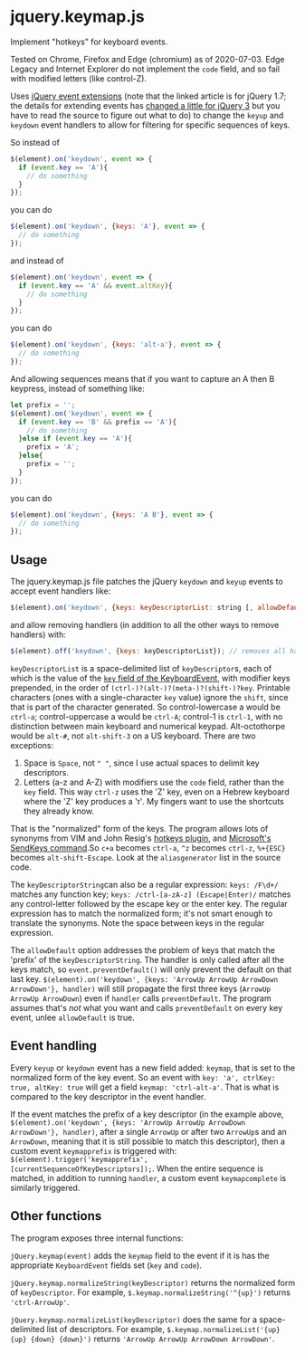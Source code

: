 # jquery.keymap.js

Implement "hotkeys" for keyboard events.

Tested on Chrome, Firefox and Edge (chromium) as of 2020-07-03. Edge Legacy and Internet Explorer do not implement the `code` field, and so fail with modified letters (like control-Z).

Uses [jQuery event extensions](https://learn.jquery.com/events/event-extensions/) (note that the linked article is for jQuery 1.7; the details for extending events has [changed a little for jQuery 3](https://jquery.com/upgrade-guide/3.0/#breaking-change-jquery-event-props-and-jquery-event-fixhooks-removed) but you have to read the source to figure out what to do) to change the `keyup` and `keydown` event handlers to allow for filtering for specific sequences of keys.

So instead of 

````js
$(element).on('keydown', event => {
  if (event.key == 'A'){
    // do something
  }
});
````
you can do
````js
$(element).on('keydown', {keys: 'A'}, event => {
  // do something
});
````

and instead of 
````js
$(element).on('keydown', event => {
  if (event.key == 'A' && event.altKey){
    // do something
  }
});
````
you can do
````js
$(element).on('keydown', {keys: 'alt-a'}, event => {
  // do something
});
````

And allowing sequences means that if you want to capture an A then B keypress, instead of something like:
````js
let prefix = '';
$(element).on('keydown', event => {
  if (event.key == 'B' && prefix == 'A'){
    // do something
  }else if (event.key == 'A'){
    prefix = 'A';
  }else{
    prefix = '';
  }
});
````
you can do
````js
$(element).on('keydown', {keys: 'A B'}, event => {
  // do something
});
````

## Usage

The jquery.keymap.js file patches the jQuery `keydown` and `keyup` events to accept event handlers like:
````js
$(element).on('keydown', {keys: keyDescriptorList: string [, allowDefault: boolean = false]}, handlerFunction);
````

and allow removing handlers (in addition to all the other ways to remove handlers) with:

````js
$(element).off('keydown', {keys: keyDescriptorList}); // removes all handlers that had that keyDescriptorString
````

`keyDescriptorList` is a space-delimited list of `keyDescriptor`s, each of which is the value of the [`key` field of the KeyboardEvent](https://developer.mozilla.org/en-US/docs/Web/API/KeyboardEvent/key/Key_Values), with modifier keys prepended, in the order of `(ctrl-)?(alt-)?(meta-)?(shift-)?key`. Printable characters (ones with a single-character `key` value) ignore the `shift`, since that is part of the character generated. So control-lowercase a would be `ctrl-a`; control-uppercase a would be `ctrl-A`; control-1 is `ctrl-1`, with no distinction between main keyboard and numerical keypad. Alt-octothorpe would be `alt-#`, not `alt-shift-3` on a US keyboard. There are two exceptions:
1. Space is `Space`, not `" "`, since I use actual spaces to delimit key descriptors.
2. Letters (a-z and A-Z) with modifiers use the `code` field, rather than the `key` field. This way `ctrl-z` uses the 'Z' key, even on a Hebrew keyboard where the 'Z' key produces a 'ז'. My fingers want to use the shortcuts they already know.

That is the "normalized" form of the keys. The program allows lots of synonyms from VIM and John Resig's [hotkeys plugin](https://github.com/jeresig/jquery.hotkeys), and [Microsoft's SendKeys command](https://docs.microsoft.com/en-us/office/vba/language/reference/user-interface-help/sendkeys-statement).So `c+a` becomes `ctrl-a`, `^z` becomes `ctrl-z`, `%+{ESC}` becomes `alt-shift-Escape`. Look at the `aliasgenerator` list in the source code.

The `keyDescriptorString`can also be a regular expression: `keys: /F\d+/` matches any function key; `keys: /ctrl-[a-zA-z] (Escape|Enter)/` matches any control-letter followed by the escape key or the enter key. The regular expression has to match the normalized form; it's not smart enough to translate the synonyms. Note the space between keys in the regular expression.

The `allowDefault` option addresses the problem of keys that match the 'prefix' of the `keyDescriptorString`. The handler is only called after all the keys match, so `event.preventDefault()` will only prevent the default on that last key. `$(element).on('keydown', {keys: 'ArrowUp ArrowUp ArrowDown ArrowDown'}, handler)` will still propagate the first three keys (`ArrowUp ArrowUp ArrowDown`) even if `handler` calls `preventDefault`. The program assumes that's *not* what you want and calls `preventDefault` on every key event, unlee `allowDefault` is true.

## Event handling

Every `keyup` or `keydown` event has a new field added: `keymap`, that is set to the normalized form of the key event. So an event with `key: 'a', ctrlKey: true, altKey: true` will get a field `keymap: 'ctrl-alt-a'`. That is what is compared to the key descriptor in the event handler.

If the event matches the prefix of a key descriptor (in the example above,  `$(element).on('keydown', {keys: 'ArrowUp ArrowUp ArrowDown ArrowDown'}, handler)`, after a single `ArrowUp` or after two `ArrowUp`s and an `ArrowDown`, meaning that it is still possible to match this descriptor), then a custom event `keymapprefix` is triggered with: `$(element).trigger('keymapprefix', [currentSequenceOfKeyDescriptors]);`. When the entire sequence is matched, in addition to running `handler`, a custom event `keymapcomplete` is similarly triggered. 

## Other functions

The program exposes three internal functions: 

`jQuery.keymap(event)` adds the `keymap` field to the event if it is has the appropriate `KeyboardEvent` fields set (`key` and `code`).

`jQuery.keymap.normalizeString(keyDescriptor)` returns the normalized form of `keyDescriptor`. For example, `$.keymap.normalizeString('^{up}')` returns `'ctrl-ArrowUp'`.

`jQuery.keymap.normalizeList(keyDescriptor)` does the same for a space-delimited list of descriptors. For example, `$.keymap.normalizeList('{up} {up} {down} {down}')` returns `'ArrowUp ArrowUp ArrowDown ArrowDown'`.



